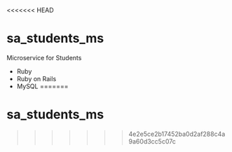 <<<<<<< HEAD
# sa_students_ms

Microservice for Students

* Ruby
* Ruby on Rails
* MySQL
=======
# sa_students_ms
>>>>>>> 4e2e5ce2b17452ba0d2af288c4a9a60d3cc5c07c
